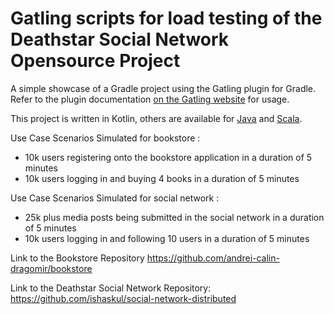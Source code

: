 Gatling scripts for load testing of the Deathstar Social Network Opensource Project
============================================================================================================

A simple showcase of a Gradle project using the Gatling plugin for Gradle. Refer to the plugin documentation
[on the Gatling website](https://gatling.io/docs/current/extensions/gradle_plugin/) for usage.

This project is written in Kotlin, others are available for [Java](https://github.com/gatling/gatling-gradle-plugin-demo-java)
and [Scala](https://github.com/gatling/gatling-gradle-plugin-demo-scala).

Use Case Scenarios Simulated for bookstore :
- 10k users registering onto the bookstore application in a duration of 5 minutes
- 10k users logging in and buying 4 books in a duration of 5 minutes

Use Case Scenarios Simulated for social network :
- 25k plus media posts being submitted in the social network in a duration of 5 minutes
- 10k users logging in and following 10 users in a duration of 5 minutes

Link to the Bookstore Repository
https://github.com/andrei-calin-dragomir/bookstore

Link to the Deathstar Social Network Repository:
https://github.com/ishaskul/social-network-distributed